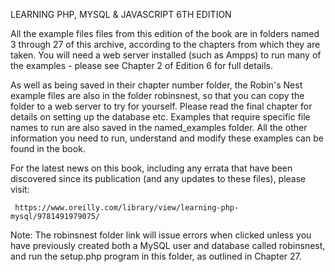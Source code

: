 LEARNING PHP, MYSQL & JAVASCRIPT 6TH EDITION

All the example files files from this edition of the book are in folders named 3 through 27 of this archive, according to the chapters from which they are taken. You will need a web server installed (such as Ampps) to run many of the examples - please see Chapter 2 of Edition 6 for full details.

As well as being saved in their chapter number folder, the Robin's Nest example files are also in the folder robinsnest, so that you can copy the folder to a web server to try for yourself. Please read the final chapter for details on setting up the database etc. Examples that require specific file names to run are also saved in the named_examples folder. All the other information you need to run, understand and modify these examples can be found in the book.

For the latest news on this book, including any errata that have been discovered since its publication (and any updates to these files), please visit:

     https://www.oreilly.com/library/view/learning-php-mysql/9781491979075/


Note: The robinsnest folder link will issue errors when clicked unless you have previously created both a MySQL user and database called robinsnest, and run the setup.php program in this folder, as outlined in Chapter 27.
